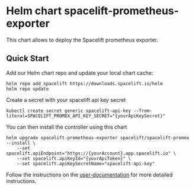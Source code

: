 # Helm chart spacelift-prometheus-exporter

This chart allows to deploy the Spacelift prometheus exporter.

## Quick Start

Add our Helm chart repo and update your local chart cache:

```shell
helm repo add spacelift https://downloads.spacelift.io/helm
helm repo update
```

Create a secret with your spacelift api key secret
```shell
kubectl create secret generic spacelift-api-key --from-literal=SPACELIFT_PROMEX_API_KEY_SECRET="{yourApiKeySecret}"
```

You can then install the controller using this chart
```shell
helm upgrade spacelift-prometheus-exporter spacelift/spacelift-promex --install \
    --set spacelift.apiEndpoint="https://{yourAccount}.app.spacelift.io" \
    --set spacelift.apiKeyId="{yourApiToken}" \
    --set spacelift.apiKeySecretName="spacelift-api-key"
```

Follow the instructions on the [user-documentation](https://github.com/spacelift-io/prometheus-exporter) for more detailed instructions.
